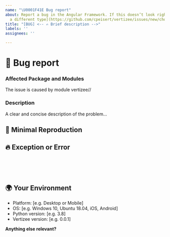 ```yaml
---
name: "\U0001F41E Bug report"
about: Report a bug in the Angular Framework. If this doesn’t look right, [choose
  a different type](https://github.com/cpeisert/vertizee/issues/new/choose).
title: "[BUG] <-- ✍️ Brief description -->"
labels: ''
assignees: ''

---
```


<!--🔅🔅🔅🔅🔅🔅🔅🔅🔅🔅🔅🔅🔅🔅🔅🔅🔅🔅🔅🔅🔅🔅🔅🔅🔅🔅🔅🔅🔅🔅🔅

Oh hi there! 😄

To expedite issue processing please search open and closed issues before submitting a new one.
Existing issues often contain information about workarounds, resolution, or progress updates.

🔅🔅🔅🔅🔅🔅🔅🔅🔅🔅🔅🔅🔅🔅🔅🔅🔅🔅🔅🔅🔅🔅🔅🔅🔅🔅🔅🔅🔅🔅🔅🔅🔅-->

# 🐞 Bug report

### Affected Package and Modules
<!-- Can you pin-point one or more vertizee/* modules as the source of the bug? -->
<!-- ✍️edit: --> The issue is caused by module vertizee/<package>/<module.py>


### Description

<!-- ✍️--> A clear and concise description of the problem...


## 🔬 Minimal Reproduction
<!--
Please create and share a minimal GitHub repository with the reproduction of the issue.
A good way to make a minimal reproduction is to create a new Python script or Jupyter notebook and add the minimum possible code to show the problem.
Share the link to the repo below along with step-by-step instructions to reproduce the problem, as well as expected and actual behavior.

Issues that don't have enough info and can't be reproduced will be closed.

You can read more about issue submission guidelines here: https://github.com/cpeisert/vertizee/blob/master/CONTRIBUTING.md#-submitting-an-issue
-->


## 🔥 Exception or Error
<pre><code>
<!-- If the issue is accompanied by an exception or an error, please share it below: -->
<!-- ✍️-->

</code></pre>


## 🌍  Your Environment

<!-- ✍️-->
 - Platform: [e.g. Desktop or Mobile]
 - OS: [e.g. Windows 10, Ubuntu 18.04, iOS, Android]
 - Python version: [e.g. 3.8]
 - Vertizee version: [e.g. 0.0.1]

**Anything else relevant?**
<!-- ✍️Do any of these matter: operating system, IDE, Python version, ...? If so, please mention it below. -->
